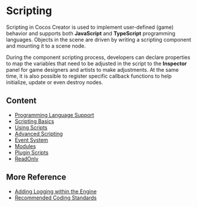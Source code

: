 # Scripting

Scripting in Cocos Creator is used to implement user-defined (game) behavior and supports both **JavaScript** and **TypeScript** programming languages. Objects in the scene are driven by writing a scripting component and mounting it to a scene node.

During the component scripting process, developers can declare properties to map the variables that need to be adjusted in the script to the **Inspector** panel for game designers and artists to make adjustments. At the same time, it is also possible to register specific callback functions to help initialize, update or even destroy nodes.

## Content

- [Programming Language Support](./language-support.md)
- [Scripting Basics](./script-basics.md)
- [Using Scripts](./usage.md)
- [Advanced Scripting](./reference-class.md)
- [Event System](../engine/event/index.md)
- [Modules](./modules/index.md)
- [Plugin Scripts](./external-scripts.md)
- [ReadOnly](./readonly.md)

## More Reference

- [Adding Logging within the Engine](./log.md)
- [Recommended Coding Standards](./reference/coding-standards.md)
